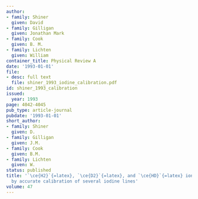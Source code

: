 ```yaml
---
author:
- family: Shiner
  given: David
- family: Gilligan
  given: Jonathan Mark
- family: Cook
  given: B. M.
- family: Lichten
  given: William
container_title: Physical Review A
date: '1993-01-01'
file:
- desc: full text
  file: shiner_1993_iodine_calibration.pdf
id: shiner_1993_calibration
issued:
  year: 1993
page: 4042-4045
pub_type: article-journal
pubdate: '1993-01-01'
short_author:
- family: Shiner
  given: D.
- family: Gilligan
  given: J.M.
- family: Cook
  given: B.M.
- family: Lichten
  given: W.
status: published
title: '`\ce{H2}`{=latex}, `\ce{D2}`{=latex}, and `\ce{HD}`{=latex} ionization potentials
  by accurate calibration of several iodine lines'
volume: 47
---
```

